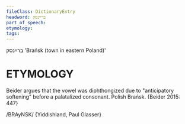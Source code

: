 ```yaml
---
fileClass: DictionaryEntry
headword: ברײַנסק
part_of_speech: 
etymology: 
tags: 
---
```

ברײַנסק
'Brańsk (town in eastern Poland)'

ETYMOLOGY
===========
Beider argues that the vowel was diphthongized due to "anticipatory softening" before a palatalized consonant. 
Polish Brańsk.
{Beider 2015: 447}

/BRAyNSK/ {Yiddishland, Paul Glasser}